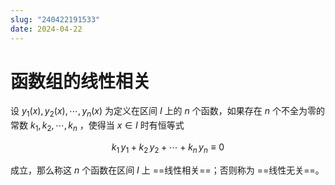 ```yaml
---
slug: "240422191533"
date: 2024-04-22
---
```


# 函数组的线性相关

设 $y_1(x), y_2(x), \cdots, y_n(x)$ 为定义在区间 $I$ 上的 $n$ 个函数，如果存在 $n$ 个不全为零的常数 $k_1, k_2, \cdots, k_n$ ，使得当 $x \in I$ 时有恒等式

$$
k_1\,y_1 + k_2\,y_2 + \cdots + k_n\,y_n \equiv 0
$$

成立，那么称这 $n$ 个函数在区间 $I$ 上 ==线性相关==；否则称为 ==线性无关==。